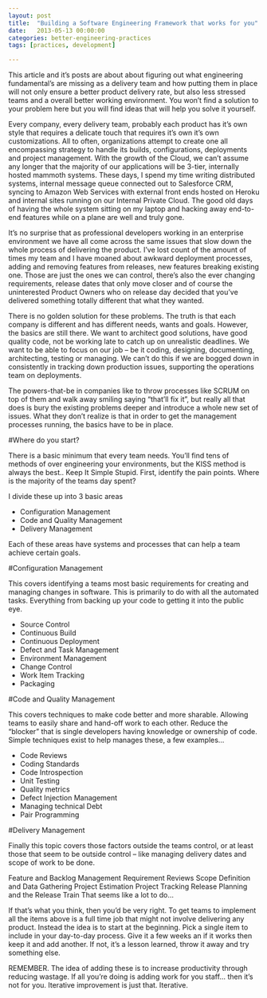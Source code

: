 ```yaml
---
layout: post
title:  "Building a Software Engineering Framework that works for you"
date:   2013-05-13 00:00:00
categories: better-engineering-practices
tags: [practices, development]

---
```


This article and it’s posts are about about figuring out what engineering fundamental’s are missing as a delivery team and how putting them in place will not only ensure a better product delivery rate, but also less stressed teams and a overall better working environment. You won’t find a solution to your problem here but you will find ideas that will help you solve it yourself.
<linebreak>

Every company, every delivery team, probably each product has it’s own style that requires a delicate touch that requires it’s own it’s own customizations. All to often, organizations attempt to create one all encompassing strategy to handle its builds, configurations, deployments and project management. With the growth of the Cloud, we can’t assume any longer that the majority of our applications will be 3-tier, internally hosted mammoth systems. These days, I spend my time writing distributed systems, internal message queue connected out to Salesforce CRM, syncing to Amazon Web Services with external front ends hosted on Heroku and internal sites running on our Internal Private Cloud. The good old days of having the whole system sitting on my laptop and hacking away end-to-end features while on a plane are well and truly gone.

It’s no surprise that as professional developers working in an enterprise environment we have all come across the same issues that slow down the whole process of delivering the product. I’ve lost count of the amount of times my team and I have moaned about awkward deployment processes, adding and removing features from releases, new features breaking existing one. Those are just the ones we can control, there’s also the ever changing requirements, release dates that only move closer and of course the uninterested Product Owners who on release day decided that you’ve delivered something totally different that what they wanted.

There is no golden solution for these problems. The truth is that each company is different and has different needs, wants and goals. However, the basics are still there. We want to architect good solutions, have good quality code, not be working late to catch up on unrealistic deadlines. We want to be able to focus on our job – be it coding, designing, documenting, architecting, testing or managing. We can’t do this if we are bogged down in consistently in tracking down production issues, supporting the operations team on deployments.

The powers-that-be in companies like to throw processes like SCRUM on top of them and walk away smiling saying “that’ll fix it”, but really all that does is bury the existing problems deeper and introduce a whole new set of issues. What they don’t realize is that in order to get the management processes running, the basics have to be in place.

#Where do you start?

There is a basic minimum that every team needs. You’ll find tens of methods of over engineering your environments, but the KISS method is always the best.. Keep It Simple Stupid. First, identify the pain points. Where is the majority of the teams day spent?

I divide these up into 3 basic areas

- Configuration Management
- Code and Quality Management
- Delivery Management

Each of these areas have systems and processes that can help a team achieve certain goals.

#Configuration Management

This covers identifying a teams most basic requirements for creating and managing changes in software. This is primarily to do with all the automated tasks. Everything from backing up your code to getting it into the public eye.

- Source Control
- Continuous Build
- Continuous Deployment
- Defect and Task Management
- Environment Management
- Change Control
- Work Item Tracking
- Packaging 


#Code and Quality Management

This covers techniques to make code better and more sharable. Allowing teams to easily share and hand-off work to each other. Reduce the “blocker” that is single developers having knowledge or ownership of code. Simple techniques exist to help manages these, a few examples…

- Code Reviews
- Coding Standards
- Code Introspection
- Unit Testing
- Quality metrics
- Defect Injection Management
- Managing technical Debt
- Pair Programming


#Delivery Management

Finally this topic covers those factors outside the teams control, or at least those that seem to be outside control – like managing delivery dates and scope of work to be done.

Feature and Backlog Management
Requirement Reviews
Scope Definition and Data Gathering
Project Estimation
Project Tracking
Release Planning and the Release Train
That seems like a lot to do…

If that’s what you think, then you’d be very right. To get teams to implement all the items above is a full time job that might not involve delivering any product. Instead the idea is to start at the beginning. Pick a single item to include in your day-to-day process. Give it a few weeks an if it works then keep it and add another. If not, it’s a lesson learned, throw it away and try something else.

REMEMBER. The idea of adding these is to increase productivity through reducing wastage. If all you’re doing is adding work for you staff… then it’s not for you. Iterative improvement is just that. Iterative.